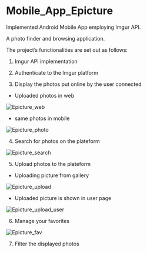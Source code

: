 # Mobile_App_Epicture
Implemented Android Mobile App employing Imgur API.

A photo finder and browsing application.

The project’s functionalities are set out as follows:

1. Imgur API implementation

2. Authenticate to the Imgur platform

3. Display the photos put online by the user connected

* Uploaded photos in web

![Epicture_web](https://user-images.githubusercontent.com/52997401/86207056-af68c400-bba8-11ea-8d9f-ae8392cbfe14.png)

* same photos in mobile

![Epicture_photo](https://user-images.githubusercontent.com/52997401/86207107-cdcebf80-bba8-11ea-9b40-332922922082.jpg)


4. Search for photos on the plateform

![Epicture_search](https://user-images.githubusercontent.com/52997401/86206270-f2c23300-bba6-11ea-9a98-f91780d1a961.png)

5. Upload photos to the plateform

* Uploading picture from gallery

![Epicture_upload](https://user-images.githubusercontent.com/52997401/86206547-9f9cb000-bba7-11ea-918a-4f4c1d206be2.jpg)

* Uploaded picture is shown in user page

![Epicture_upload_user](https://user-images.githubusercontent.com/52997401/86206564-a75c5480-bba7-11ea-8e0b-efddbdf3b1b8.jpg)

6. Manage your favorites

![Epicture_fav](https://user-images.githubusercontent.com/52997401/86206699-f5715800-bba7-11ea-9629-cbaaf6dfc9f6.jpg)


7. Filter the displayed photos
